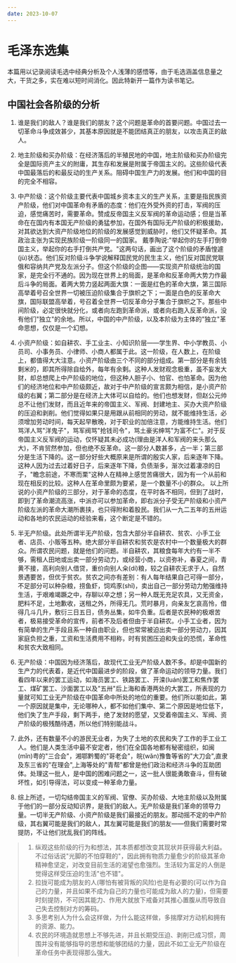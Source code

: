 ```yaml
---
date: 2023-10-07
---
```

# 毛泽东选集
本篇用以记录阅读毛选中经典分析及个人浅薄的感悟等，由于毛选涵盖信息量之大，干货之多，实在难以短时间消化。因此特新开一篇作为读书笔记。

## 中国社会各阶级的分析
1. 谁是我们的敌人？谁是我们的朋友？这个问题是革命的首要问题。中国过去一切革命斗争成效甚少，其基本原因就是不能团结真正的朋友，以攻击真正的敌人。

2. 地主阶级和买办阶级：在经济落后的半殖民地的中国，地主阶级和买办阶级完全是国际资产主义的附庸，其生存和发展是附属于帝国主义的。这些阶级代表中国最落后的和最反动的生产关系。阻碍中国生产力的发展。他们和中国的目的完全不相容。

3. 中产阶级：这个阶级主要代表中国城乡资本主义的生产关系，主要是指民族资产阶级，他们对中国革命有矛盾的态度：他们在外受外资的打击，军阀的压迫，感觉痛苦时，需要革命。赞成反帝国主义反军阀的革命运动感；但是当革命在在国内有本国无产阶级的勇猛参加，在国外有国际无产阶级的积极援助，对其欲达到大资产阶级地位的阶级的发展感觉到威胁时，他们又怀疑革命。其政治主张为实现民族阶级一阶级同一的国家。
戴季陶说:"举起你的左手打倒帝国主义，举起你的右手打倒共产党。"这两句话，画出了这个阶级的矛盾惶遽(jù)状态。他们反对阶级斗争学说解释国民党的民生主义，他们反对国民党联俄和容纳共产党及左派分子。但这个阶级的企图——实现资产阶级统治的国家，是完全行不通的。因为现在世界上的局面，是革命和反革命两大势力作最后斗争的局面。着两大势力竖起两面大旗：一面是红色的革命大旗，第三国际高举着号召全世界一切被压迫阶级集合于旗帜之下；一面是白色的反革命大旗，国际联盟高举着，号召着全世界一切反革命分子集合于旗帜之下。那些中间阶级，必定很快就分化，或者向左跑到革命派，或者向右跑入反革命派，没有他们"独立"的余地。所以，中国的中产阶级，以及本阶级为主体的"独立"革命思想，仅仅是一个幻想。

4. 小资产阶级：如自耕农、手工业主、小知识阶层——学生界、中小学教员、小员司、小事务员、小律师、小商人都属于此。这一阶级，在人数上，在阶级上，都值得大大注意。小资产阶级由三个不同的部分组成。第一部分是有余钱剩米的，即其所得除自给外，每年有余剩。这种人发财观念极重，虽不妄发大财，却总想爬上中产阶级的地位，但这种人胆子小、怕官、也怕革命。因为他们的经济地位和中产阶级颇近，故对于中产阶级的宣言颇为相信，是小资产阶级的右翼；第二部分是在经济上大体可以自给的。他们也想发财，但赵公元帅总不让他们发财，而且近年来的帝国主义、军阀、封建地主、买办大资产阶级的压迫和剥削。他们觉得如果只是用跟从前相同的劳动，就不能维持生活，必须增加劳动时间，每天起早散晚，对于职业的加倍注意，方能维持生活。他们骂洋人骂"洋鬼子"，骂军阀骂"抢钱司令"，骂土豪劣绅骂"为富不仁"。对于反帝国主义反军阀的运动，仅怀疑其未必成功(理由是洋人和军阀的来头那么大)，不肯贸然参加，但也绝不反革命。这一部分人数甚多，占一半；第三部分是生活下降的。这一部分好些大概原来是所谓的殷实人家，后来逐年下降。这种人因为过去过着好日子，后来逐年下降，负债渐多，渐次过着凄凉的日子，"瞻念前途，不寒而栗"这种人在精神上感觉苦痛很大，因为有一个从前和现在相反的比较。这种人在革命里颇为要紧，是一个数量不小的群众。
以上所说的小资产阶级的三部分，对于革命的态度，在平时各不相同，但到了战时，即到了革命潮流高涨，中派亦可以参加革命，即右派分子受无产阶级和小资产阶级左派的革命大潮所裹挟，也只得附和着股民。我们从一九二五年的五卅运动和各地的农民运动的经验来看，这个断定是不错的。

5. 半无产阶级。此处所谓半无产阶级，包含大部分半自耕农、贫农、小手工业者、店员、小贩等五种。绝大部分半自耕农和贫农是农村中一个数量极大的群众。所谓农民问题，就是他们的问题。半自耕农，其粮食每年大约有一半不够，需租人田地或出卖一部分劳动力，或经营小商，以资弥补，春夏之间，青黄不接，高利向别人借贷，重价向别人籴(dí)粮，较之自耕农无求于人，自然景遇要苦，但优于贫农。贫农之间亦有差别：有人每年结果自己可得一部分，不足部分可以种杂粮，捞鱼虾，饲鸡豕(shǐ)，卖出自己一部分劳动力勉强维持生活，于艰难竭蹶之中，存聊以卒之想；另一种人既无充足农具，又无资金，肥料不足，土地歉收，送租之外，所得无几。荒时暴月，向亲友乞哀高怜，借得几斗几升，敷衍三日五日，债务丛集，如牛负重。后者是农民种的极艰苦者，极易接受革命的宣传，前者不及后者但由于半自耕农。小手工业者，因为有简单的生产手段且系一种自由职业，但也常常被迫出卖一部分劳动力，因其家庭负担之重，工资和生活费用不相称，时有贫困压迫和失业的恐慌，革命性和贫农大致相同。

6. 无产阶级：中国因为经济落后，故现代工业无产阶级人数不多。却是中国新的生产力的代表着，是近代中国最进步的阶段，做了革命运动的领导力量。我们看四年以来的罢工运动，如海员罢工、铁路罢工、开滦(luán)罢工和焦作罢工、煤矿罢工、沙面罢工以及"五卅"后上海和香港两处的大罢工，所表现的力量就可知工业无产阶级在中国革命中所处的地位的重要。他们所以能如此，第一个原因就是集中，无论哪种人，都不如他们集中、第二个原因是地位低下，他们失了生产手段，剩下两手，绝了发财的愿望，又受着帝国主义、军阀、资产阶级的极残酷待遇，所以他们特别能战斗。

7. 此外，还有数量不小的游民无业者，为失了土地的农民和失了工作的手工业工人。他们是人类生活中最不安定者，他们在全国各地都有秘密组织，如闽(mǐn)粤的"三合会"，湘鄂黔蜀的"哥老会"，皖(wǎn)豫鲁等省的"大刀会",直隶及东三省的"在理会",上海等处的"青帮"都曾是他们政治和经济斗争的互助团体。处理这一批人，是中国的困难问题之一，这一批人很能勇敢奋斗，但有破坏性，如引导得法，可以变成一种革命力量。

8. 综上所述，一切勾结帝国主义的军阀、官僚、买办阶级、大地主阶级以及附属于他们的一部分反动知识界，是我们的敌人。无产阶级是我们革命的领导力量。一切半无产阶级、小资产阶级是我们最接近的朋友。那动摇不定的中产阶级，其右翼可能是我们的敌人，其左翼可能是我们的朋友——但我们需要时常提防，不让他们扰乱我们的阵线。

> 1. 纵观这些阶级的行为和想法，其本质都想改变其现状并获得最大利益。不过俗话说"光脚的不怕穿鞋的"，因此拥有物质力量愈少的阶级其革命精神愈坚定，对改变目前生活的渴望也愈强烈。生活较为富足的人倒是觉得这样受压迫的生活"也不错"。
> 2. 拉拢可能成为朋友的人(哪怕有被背叛的风险)也是有必要的(可以作为自己的力量，并且如果不成为自己的力量也可能成为敌人的力量)，但需要时刻提防，不可因其能力、作用大就放下戒备对其推心置腹从而导致自己失去控制对方的筹码。
> 3. 多思考别人为什么会这样做，为什么能这样做，多揣摩对方动机和拥有的资源、能力。
> 4. 农民的环境造就思想上不够先进，并且长期受压迫、剥削已成习惯，周围并没有能够指导的思想和能够团结的力量，因此不如工业无产阶级在革命任务中表现得那么强大。

